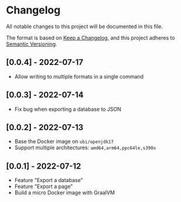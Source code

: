 # Changelog

All notable changes to this project will be documented in this file.

The format is based on [Keep a Changelog](https://keepachangelog.com/en/1.0.0/),
and this project adheres to [Semantic Versioning](https://semver.org/spec/v2.0.0.html).

## [0.0.4] - 2022-07-17

* Allow writing to multiple formats in a single command

## [0.0.3] - 2022-07-14

* Fix bug when exporting a database to JSON

## [0.0.2] - 2022-07-13

* Base the Docker image on `ubi/openjdk17`
* Support multiple architectures: `amd64,arm64,ppc64le,s390x`

## [0.0.1] - 2022-07-12

* Feature "Export a database"
* Feature "Export a page"
* Build a micro Docker image with GraalVM